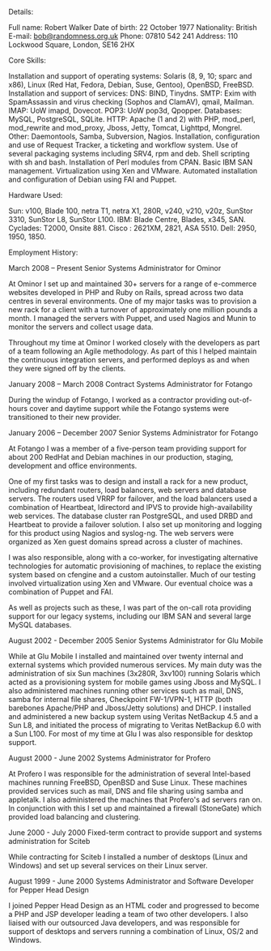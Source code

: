 
Details:

Full name: Robert Walker
Date of birth: 22 October 1977
Nationality: British
E-mail: bob@randomness.org.uk
Phone: 07810 542 241
Address: 110 Lockwood Square, London, SE16 2HX

Core Skills:

Installation and support of operating systems: Solaris (8, 9, 10; sparc and
x86), Linux (Red Hat, Fedora, Debian, Suse, Gentoo), OpenBSD, FreeBSD.
Installation and support of services:
DNS: BIND, Tinydns.
SMTP: Exim with SpamAssassin and virus checking (Sophos and ClamAV), qmail,
Mailman.
IMAP: UoW imapd, Dovecot.
POP3: UoW pop3d, Qpopper.
Databases: MySQL, PostgreSQL, SQLite.
HTTP: Apache (1 and 2) with PHP, mod_perl, mod_rewrite and mod_proxy,
Jboss, Jetty, Tomcat, Lighttpd, Mongrel.
Other: Daemontools, Samba, Subversion, Nagios.
Installation, configuration and use of Request Tracker, a ticketing and
workflow system.
Use of several packaging systems including SRV4, rpm and deb.
Shell scripting with sh and bash.
Installation of Perl modules from CPAN.
Basic IBM SAN management.
Virtualization using Xen and VMware.
Automated installation and configuration of Debian using FAI and Puppet.

Hardware Used:

Sun: v100, Blade 100, netra T1, netra X1, 280R, v240, v210, v20z, SunStor
3310, SunStor L8, SunStor L100.
IBM: Blade Centre, Blades, x345, SAN.
Cyclades: T2000, Onsite 881.
Cisco : 2621XM, 2821, ASA 5510.
Dell: 2950, 1950, 1850.

Employment History:

March 2008 – Present
Senior Systems Administrator for Ominor

At Ominor I set up and maintained 30+ servers for a range of e-commerce
websites developed in PHP and Ruby on Rails, spread across two data centres
in several environments. One of my major tasks was to provision a new rack
for a client with a turnover of approximately one million pounds a month. I
managed the servers with Puppet, and used Nagios and Munin to monitor the
servers and collect usage data.

Throughout my time at Ominor I worked closely with the developers as part
of a team following an Agile methodology. As part of this I helped maintain
the continuous integration servers, and performed deploys as and when they
were signed off by the clients.





January 2008 – March 2008
Contract Systems Administrator for Fotango

During the windup of Fotango, I worked as a contractor providing out-of-
hours cover and daytime support while the Fotango systems were transitioned
to their new provider.

January 2006 – December 2007
Senior Systems Administrator for Fotango

At Fotango I was a member of a five-person team providing support for about
200 RedHat and Debian machines in our production, staging, development and
office environments.

One of my first tasks was to design and install a rack for a new product,
including redundant routers, load balancers, web servers and database
servers. The routers used VRRP for failover, and the load balancers used a
combination of Heartbeat, ldirectord and IPVS to provide high-availability
web services. The database cluster ran PostgreSQL, and used DRBD and
Heartbeat to provide a failover solution. I also set up monitoring and
logging for this product using Nagios and syslog-ng. The web servers were
organized as Xen guest domains spread across a cluster of machines.

I was also responsible, along with a co-worker, for investigating
alternative technologies for automatic provisioning of machines, to replace
the existing system based on cfengine and a custom autoinstaller. Much of
our testing involved virtualization using Xen and VMware. Our eventual
choice was a combination of Puppet and FAI.

As well as projects such as these, I was part of the on-call rota providing
support for our legacy systems, including our IBM SAN and several large
MySQL databases.

August 2002 - December 2005
Senior Systems Administrator for Glu Mobile

While at Glu Mobile I installed and  maintained  over  twenty  internal  and
external systems which provided numerous services.  My  main  duty  was  the
administration of six Sun machines (3x280R, 3xv100)  running  Solaris  which
acted as a provisioning system for mobile games using  Jboss  and  MySQL.  I
also administered machines running other services such as mail,  DNS,  samba
for internal  file  shares,  Checkpoint  FW-1/VPN-1,  HTTP  (both  barebones
Apache/PHP  and  Jboss/Jetty  solutions)   and   DHCP.   I   installed   and
administered a new backup system using Veritas NetBackup 4.5 and a  Sun  L8,
and initiated the process of migrating to Veritas NetBackup 6.0 with  a  Sun
L100.  For most of my time  at  Glu  I  was  also  responsible  for  desktop
support.

August 2000 - June 2002
Systems Administrator for Profero

At Profero I was responsible for the administration of  several  Intel-based
machines running FreeBSD, OpenBSD and Suse Linux.  These  machines  provided
services such as mail, DNS and file sharing using  samba  and  appletalk.  I
also administered  the  machines  that  Profero's  ad  servers  ran  on.  In
conjunction with this I set up and maintained a firewall  (StoneGate)  which
provided load balancing and clustering.

June 2000 - July 2000
Fixed-term contract to provide support and systems administration for
Sciteb

While contracting for Sciteb I installed a number of desktops (Linux and
Windows) and set up several services on their Linux server.

August 1999 - June 2000
Systems Administrator and Software Developer for Pepper Head Design

I joined Pepper Head Design as an HTML coder and progressed to become a  PHP
and JSP developer leading a team of two other  developers.  I  also  liaised
with our outsourced Java developers, and  was  responsible  for  support  of
desktops and servers running a combination of Linux, OS/2 and Windows.
